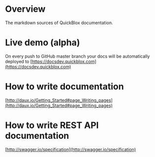 # Overview

The markdown sources of QuickBlox documentation.

# Live demo (alpha)
On every push to GitHub master branch your docs will be automatically deployed to [https://docsdev.quickblox.com](https://docsdev.quickblox.com)

# How to write documentation
[http://daux.io/Getting_Started#page_Writing_pages](http://daux.io/Getting_Started#page_Writing_pages)

# How to write REST API documentation
[http://swagger.io/specification](http://swagger.io/specification)

